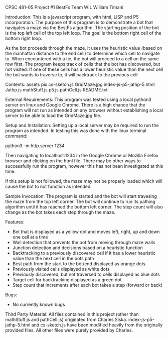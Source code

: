 CPSC 481-05
Project #1 BestFs
Team WIL
William Timani

Introduction:
This is a javascript program, with html, LISP and P5 incorporation. The purpose of this program is to demonstrate a bot that navigates a maze via the BestFs algorithm. The starting position of the bot is the top left cell of the top left loop. The goal is the bottom right cell of the bottom right loop. 

As the bot proceeds through the maze, it uses the heuristic value (based on the manhattan distance to the end cell) to determine which cell to navigate to. When encountered with a tie, the bot will proceed to a cell on the same row first. The program keeps track of cells that the bot has discovered, but not visited. If one of these cells has a lower heuristic value than the next cell the bot wants to traverse to, it will backtrack to the previous cell. 

Contents:
assets
pix
cs-sketch.js
GridMaze.jpg
index-js-p5-jathp-5.html
Jathp.js
mathStuff.js
p5.js
pathCell.js
README.txt

External Requirements:
This program was tested using a local python3 server on linux and Google Chrome. There is a high chance that the program will not run as intended on any browser without establishing a local server to be able to load the GridMaze.jpg file. 

Setup and Installation:
Setting up a local server may be required to run the program as intended. In testing this was done with the linux terminal command: 

python3 -m http.server 1234

Then navigating to localhost:1234 in the Google Chrome or Mozilla Firefox browser and clicking on the html file. There may be other ways to successfully run the program, however this has not been investigated at this time.  

If this setup is not followed, the maze may not be properly loaded which will cause the bot to not function as intended. 

Sample Invocation:
The program is started and the bot will start travesing the maze from the top left corner. The bot will continue to run its pathing algorithm until it has reached the bottom left corner. The step count will also change as the bot takes each step through the maze. 

Features:
- Bot that is displayed as a yellow dot and moves left, right, up and down one cell at a time
- Wall detection that prevents the bot from moving through maze walls 
- Junction detection and decisions based on a heuristic function
- Backtracking to a previously discovered cell if it has a lower heuristic value than the next cell in the bots path
- Best path from the start to the bot/end displayed as orange dots
- Previously visited cells displayed as white dots
- Previously discovered, but not traversed to cells displayed as blue dots
- Target cell for backtracking displayed as a green dot
- Step count that increments after each bot takes a step (forward or back) 

Bugs:
- No currently known bugs 

Third Party Material:
All files contained in this project (other than mathStuff.js and pathCell.js) originated from Charles Siska. index-js-p5-jathp-5.html and cs-sketch.js have been modified heavily from the originally provided files. All other files were purely provided by Charles.   


